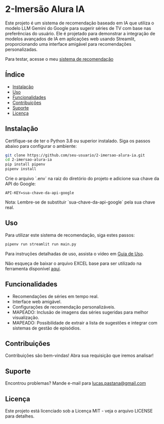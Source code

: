 # 2-Imersão Alura IA

Este projeto é um sistema de recomendação baseado em IA que utiliza o modelo LLM Gemini do Google para sugerir séries de TV com base nas preferências do usuário. Ele é projetado para demonstrar a integração de modelos avançados de IA em aplicações web usando Streamlit, proporcionando uma interface amigável para recomendações personalizadas.

Para testar, acesse o meu [sistema de recomendação](https://sistema-recomendacao-seriados-gemini.streamlit.app/)

## Índice

- [Instalação](#instalação)
- [Uso](#uso)
- [Funcionalidades](#funcionalidades)
- [Contribuições](#contribuições)
- [Suporte](#suporte)
- [Licença](#licença)

## Instalação

Certifique-se de ter o Python 3.8 ou superior instalado. Siga os passos abaixo para configurar o ambiente:

```bash
git clone https://github.com/seu-usuario/2-imersao-alura-ia.git
cd 2-imersao-alura-ia
pip install pipenv
pipenv install
```

Crie o arquivo \`.env\` na raiz do diretório do projeto e adicione sua chave da API do Google:

```plaintext
API-KEY=sua-chave-da-api-google
```

Nota: Lembre-se de substituir \`sua-chave-da-api-google\` pela sua chave real.

## Uso

Para utilizar este sistema de recomendação, siga estes passos:

```bash
pipenv run streamlit run main.py
```

Para instruções detalhadas de uso, assista o vídeo em [Guia de Uso](https://github.com/lpastana/2-imersao-alura-ia/blob/main/DEMO.webm).

Não esqueça de baixar o arquivo EXCEL base para ser utilizado na ferramenta disponível [aqui](https://github.com/lpastana/2-imersao-alura-ia/blob/main/exemplo.xlsx).

## Funcionalidades

- Recomendações de séries em tempo real.
- Interface web amigável.
- Configurações de recomendação personalizáveis.
- MAPEADO: Inclusão de imagens das séries sugeridas para melhor visualização.
- MAPEADO: Possibilidade de extrair a lista de sugestões e integrar com sistemas de gestão de episódios.

## Contribuições

Contribuições são bem-vindas! Abra sua requisição que iremos analisar!

## Suporte

Encontrou problemas? Mande e-mail para lucas.pastana@gmail.com

## Licença

Este projeto está licenciado sob a Licença MIT - veja o arquivo LICENSE para detalhes.
